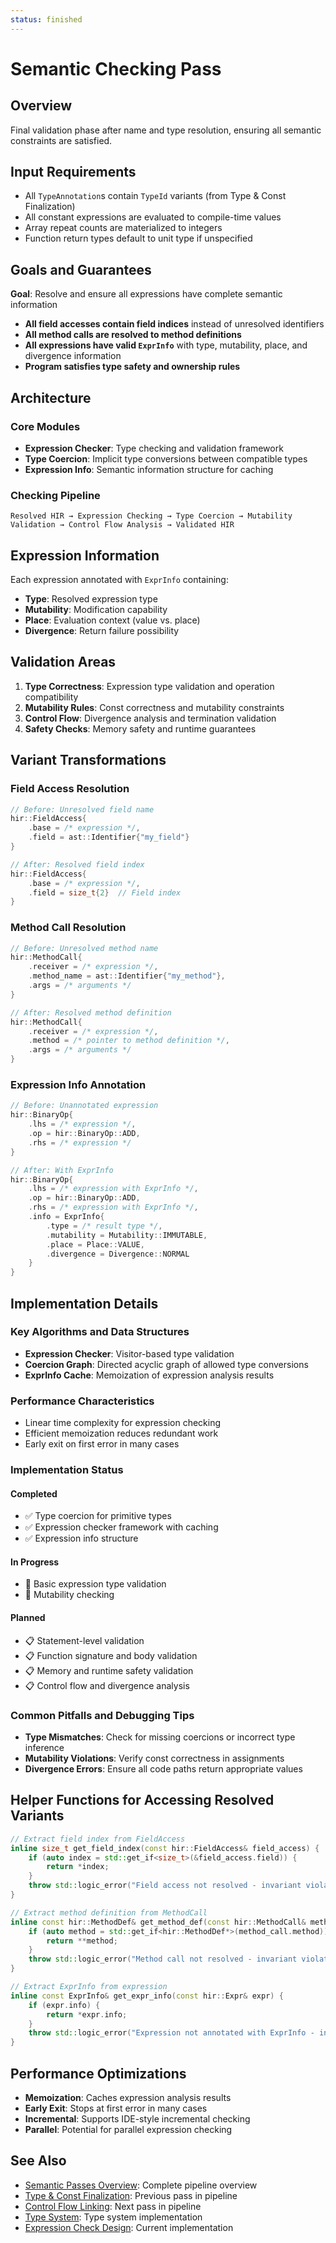```yaml
---
status: finished
---
```


# Semantic Checking Pass

## Overview

Final validation phase after name and type resolution, ensuring all semantic constraints are satisfied.

## Input Requirements

- All `TypeAnnotation`s contain `TypeId` variants (from Type & Const Finalization)
- All constant expressions are evaluated to compile-time values
- Array repeat counts are materialized to integers
- Function return types default to unit type if unspecified

## Goals and Guarantees

**Goal**: Resolve and ensure all expressions have complete semantic information
- **All field accesses contain field indices** instead of unresolved identifiers
- **All method calls are resolved to method definitions**
- **All expressions have valid `ExprInfo`** with type, mutability, place, and divergence information
- **Program satisfies type safety and ownership rules**

## Architecture

### Core Modules
- **Expression Checker**: Type checking and validation framework
- **Type Coercion**: Implicit type conversions between compatible types
- **Expression Info**: Semantic information structure for caching

### Checking Pipeline
```
Resolved HIR → Expression Checking → Type Coercion → Mutability Validation → Control Flow Analysis → Validated HIR
```

## Expression Information

Each expression annotated with `ExprInfo` containing:
- **Type**: Resolved expression type
- **Mutability**: Modification capability
- **Place**: Evaluation context (value vs. place)
- **Divergence**: Return failure possibility

## Validation Areas

1. **Type Correctness**: Expression type validation and operation compatibility
2. **Mutability Rules**: Const correctness and mutability constraints
3. **Control Flow**: Divergence analysis and termination validation
4. **Safety Checks**: Memory safety and runtime guarantees

## Variant Transformations

### Field Access Resolution
```cpp
// Before: Unresolved field name
hir::FieldAccess{
    .base = /* expression */,
    .field = ast::Identifier{"my_field"}
}

// After: Resolved field index
hir::FieldAccess{
    .base = /* expression */,
    .field = size_t{2}  // Field index
}
```

### Method Call Resolution
```cpp
// Before: Unresolved method name
hir::MethodCall{
    .receiver = /* expression */,
    .method_name = ast::Identifier{"my_method"},
    .args = /* arguments */
}

// After: Resolved method definition
hir::MethodCall{
    .receiver = /* expression */,
    .method = /* pointer to method definition */,
    .args = /* arguments */
}
```

### Expression Info Annotation
```cpp
// Before: Unannotated expression
hir::BinaryOp{
    .lhs = /* expression */,
    .op = hir::BinaryOp::ADD,
    .rhs = /* expression */
}

// After: With ExprInfo
hir::BinaryOp{
    .lhs = /* expression with ExprInfo */,
    .op = hir::BinaryOp::ADD,
    .rhs = /* expression with ExprInfo */,
    .info = ExprInfo{
        .type = /* result type */,
        .mutability = Mutability::IMMUTABLE,
        .place = Place::VALUE,
        .divergence = Divergence::NORMAL
    }
}
```

## Implementation Details

### Key Algorithms and Data Structures
- **Expression Checker**: Visitor-based type validation
- **Coercion Graph**: Directed acyclic graph of allowed type conversions
- **ExprInfo Cache**: Memoization of expression analysis results

### Performance Characteristics
- Linear time complexity for expression checking
- Efficient memoization reduces redundant work
- Early exit on first error in many cases

### Implementation Status

#### Completed
- ✅ Type coercion for primitive types
- ✅ Expression checker framework with caching
- ✅ Expression info structure

#### In Progress
- 🔄 Basic expression type validation
- 🔄 Mutability checking

#### Planned
- 📋 Statement-level validation
- 📋 Function signature and body validation
- 📋 Memory and runtime safety validation
- 📋 Control flow and divergence analysis

### Common Pitfalls and Debugging Tips
- **Type Mismatches**: Check for missing coercions or incorrect type inference
- **Mutability Violations**: Verify const correctness in assignments
- **Divergence Errors**: Ensure all code paths return appropriate values

## Helper Functions for Accessing Resolved Variants

```cpp
// Extract field index from FieldAccess
inline size_t get_field_index(const hir::FieldAccess& field_access) {
    if (auto index = std::get_if<size_t>(&field_access.field)) {
        return *index;
    }
    throw std::logic_error("Field access not resolved - invariant violation");
}

// Extract method definition from MethodCall
inline const hir::MethodDef& get_method_def(const hir::MethodCall& method_call) {
    if (auto method = std::get_if<hir::MethodDef*>(method_call.method)) {
        return **method;
    }
    throw std::logic_error("Method call not resolved - invariant violation");
}

// Extract ExprInfo from expression
inline const ExprInfo& get_expr_info(const hir::Expr& expr) {
    if (expr.info) {
        return *expr.info;
    }
    throw std::logic_error("Expression not annotated with ExprInfo - invariant violation");
}
```

## Performance Optimizations

- **Memoization**: Caches expression analysis results
- **Early Exit**: Stops at first error in many cases
- **Incremental**: Supports IDE-style incremental checking
- **Parallel**: Potential for parallel expression checking

## See Also

- [Semantic Passes Overview](README.md): Complete pipeline overview
- [Type & Const Finalization](type-resolution.md): Previous pass in pipeline
- [Control Flow Linking](control-flow-linking.md): Next pass in pipeline
- [Type System](../type/README.md): Type system implementation
- [Expression Check Design](../../src/semantic/pass/semantic_check/expr_check.md): Current implementation